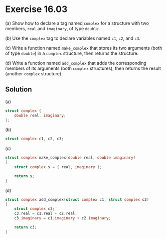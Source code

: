 # Exercise 16.03

(a) Show how to declare a tag named `complex` for a structure with two members,
`real` and `imaginary`, of type `double`.  

(b) Use the `complex` tag to declare variables named `c1`, `c2`, and `c3`.  

(c) Write a function named `make_complex` that stores its two arguments (both
of type `double`) in a `complex` structure, then returns the structure.

(d) Write a function named `add_complex` that adds the corresponding members of its
arguments (both `complex` structures), then returns the result (another
`complex` structure).

## Solution

(a)

```c
struct complex {
    double real, imaginary;
};
```

(b)

```c
struct complex c1, c2, c3;
```

(c)

```c
struct complex make_complex(double real, double imaginary)
{
    struct complex s = { real, imaginary };

    return s;
}
```

(d)

```c
struct complex add_complex(struct complex c1, struct complex c2)
{
    struct complex c3;
    c3.real = c1.real + c2.real;
    c3.imaginary = c1.imaginary + c2.imaginary;

    return c3;
}
```
